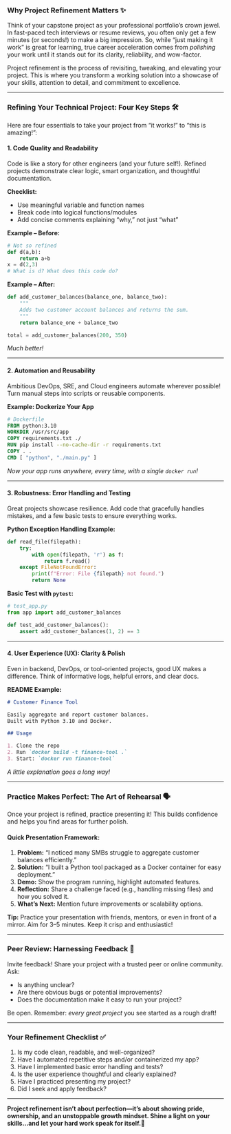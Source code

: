 ### Why Project Refinement Matters ✨

Think of your capstone project as your professional portfolio’s crown jewel. In fast-paced tech interviews or resume reviews, you often only get a few minutes (or seconds!) to make a big impression. So, while “just making it work” is great for learning, true career acceleration comes from *polishing* your work until it stands out for its clarity, reliability, and wow-factor.

Project refinement is the process of revisiting, tweaking, and elevating your project. This is where you transform a working solution into a showcase of your skills, attention to detail, and commitment to excellence.

---

### Refining Your Technical Project: Four Key Steps 🛠️

Here are four essentials to take your project from “it works!” to “this is amazing!”:

#### 1. Code Quality and Readability

Code is like a story for other engineers (and your future self!). Refined projects demonstrate clear logic, smart organization, and thoughtful documentation.

**Checklist:**
- Use meaningful variable and function names
- Break code into logical functions/modules
- Add concise comments explaining “why,” not just “what”

**Example – Before:**
```python
# Not so refined
def d(a,b):
    return a+b
x = d(2,3)
# What is d? What does this code do?
```

**Example – After:**
```python
def add_customer_balances(balance_one, balance_two):
    """
    Adds two customer account balances and returns the sum.
    """
    return balance_one + balance_two

total = add_customer_balances(200, 350)
```
*Much better!*

---

#### 2. Automation and Reusability

Ambitious DevOps, SRE, and Cloud engineers automate wherever possible! Turn manual steps into scripts or reusable components.

**Example: Dockerize Your App**
```dockerfile
# Dockerfile
FROM python:3.10
WORKDIR /usr/src/app
COPY requirements.txt ./
RUN pip install --no-cache-dir -r requirements.txt
COPY . .
CMD [ "python", "./main.py" ]
```
*Now your app runs anywhere, every time, with a single `docker run`!*

---

#### 3. Robustness: Error Handling and Testing

Great projects showcase resilience. Add code that gracefully handles mistakes, and a few basic tests to ensure everything works.

**Python Exception Handling Example:**
```python
def read_file(filepath):
    try:
        with open(filepath, 'r') as f:
            return f.read()
    except FileNotFoundError:
        print(f"Error: File {filepath} not found.")
        return None
```

**Basic Test with `pytest`:**
```python
# test_app.py
from app import add_customer_balances

def test_add_customer_balances():
    assert add_customer_balances(1, 2) == 3
```

---

#### 4. User Experience (UX): Clarity & Polish

Even in backend, DevOps, or tool-oriented projects, good UX makes a difference. Think of informative logs, helpful errors, and clear docs.

**README Example:**
```markdown
# Customer Finance Tool

Easily aggregate and report customer balances.  
Built with Python 3.10 and Docker.

## Usage

1. Clone the repo
2. Run `docker build -t finance-tool .`
3. Start: `docker run finance-tool`
```
*A little explanation goes a long way!*

---

### Practice Makes Perfect: The Art of Rehearsal 🗣️

Once your project is refined, practice presenting it! This builds confidence and helps you find areas for further polish.

#### Quick Presentation Framework:
1. **Problem:** “I noticed many SMBs struggle to aggregate customer balances efficiently.”
2. **Solution:** “I built a Python tool packaged as a Docker container for easy deployment.”
3. **Demo:** Show the program running, highlight automated features.
4. **Reflection:** Share a challenge faced (e.g., handling missing files) and how you solved it.
5. **What’s Next:** Mention future improvements or scalability options.

**Tip:** Practice your presentation with friends, mentors, or even in front of a mirror. Aim for 3–5 minutes. Keep it crisp and enthusiastic!

---

### Peer Review: Harnessing Feedback 🤝

Invite feedback! Share your project with a trusted peer or online community. Ask:

- Is anything unclear?
- Are there obvious bugs or potential improvements?
- Does the documentation make it easy to run your project?

Be open. Remember: *every great project* you see started as a rough draft!

---

### Your Refinement Checklist ✅

1. Is my code clean, readable, and well-organized?
2. Have I automated repetitive steps and/or containerized my app?
3. Have I implemented basic error handling and tests?
4. Is the user experience thoughtful and clearly explained?
5. Have I practiced presenting my project?
6. Did I seek and apply feedback?

---

**Project refinement isn’t about perfection—it’s about showing pride, ownership, and an unstoppable growth mindset. Shine a light on your skills…and let your hard work speak for itself.🌟**